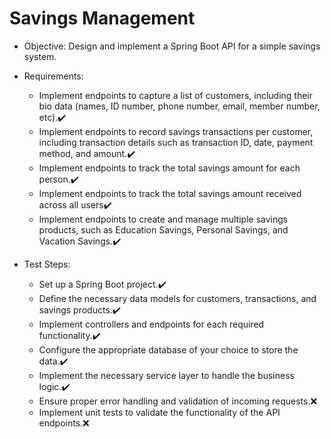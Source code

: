 #  Savings Management

+ Objective: Design and implement a Spring Boot API for a simple savings system.

 + Requirements:
   + Implement endpoints to capture a list of customers, including their bio data (names, ID number, phone number, email, member number, etc).✔️ 
   + Implement endpoints to record savings transactions per customer, including transaction details such as transaction ID, date, payment method, and amount.✔️ 
   + Implement endpoints to track the total savings amount for each person.✔️ 
   + Implement endpoints to track the total savings amount received across all users✔️ 
   + Implement endpoints to create and manage multiple savings products, such as Education Savings, Personal Savings, and Vacation Savings.✔️

 + Test Steps:
   + Set up a Spring Boot project.✔️ 
   + Define the necessary data models for customers, transactions, and savings products.✔️ 
   + Implement controllers and endpoints for each required functionality.✔️ 
   + Configure the appropriate database of your choice to store the data.✔️ 
   + Implement the necessary service layer to handle the business logic.✔️ 
   + Ensure proper error handling and validation of incoming requests.❌ 
   + Implement unit tests to validate the functionality of the API endpoints.❌



[//]: # (/&#40;[a-zA-Z0-9._-]+@[a-zA-Z0-9._-]+\.[a-zA-Z0-9._-]+&#41;/g)



